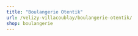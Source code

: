 ```yaml
---
title: "Boulangerie Otentik"
url: /velizy-villacoublay/boulangerie-otentik/
shop: boulangerie
---
```

